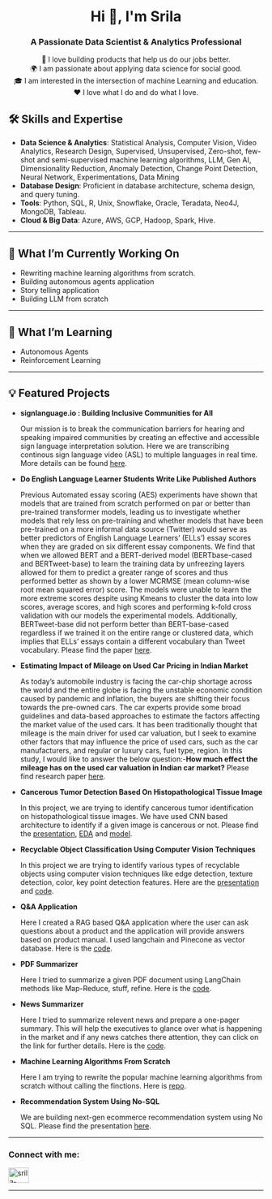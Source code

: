<h1 align="center">Hi 👋, I'm Srila</h1>
<h3 align="center">A Passionate Data Scientist & Analytics Professional</h3>


<p align="center">
  🚀 I love building products that help us do our jobs better.<br>
  🌍 I am passionate about applying data science for social good.<br>
  🎓 I am interested in the intersection of machine Learning and education.<br>
  ❤️ I love what I do and do what I love.
</p>

## 🛠️ Skills and Expertise

- **Data Science & Analytics**: Statistical Analysis, Computer Vision, Video Analytics, Research Design, Supervised, Unsupervised, Zero-shot, few-shot and semi-supervised machine learning algorithms, LLM, Gen AI, Dimensionality Reduction, Anomaly Detection, Change Point Detection, Neural Network, Experimentations, Data Mining
- **Database Design**: Proficient in database architecture, schema design, and query tuning.
- **Tools**: Python, SQL, R, Unix, Snowflake, Oracle, Teradata, Neo4J, MongoDB, Tableau.
- **Cloud & Big Data**: Azure, AWS, GCP, Hadoop, Spark, Hive.

---

## 🧠 What I’m Currently Working On
- Rewriting machine learning algorithms from scratch.
- Building autonomous agents application
- Story telling application
- Building LLM from scratch

---

## 🌱 What I’m Learning
- Autonomous Agents
- Reinforcement Learning

---

## 💡 Featured Projects

- **signlanguage.io : Building Inclusive Communities for All**

  Our mission is to break the communication barriers for hearing and speaking impaired communities by creating an effective and accessible sign language interpretation solution. Here we are transcribing continous sign language video (ASL) to multiple languages in real time. More details can be found [here](https://www.ischool.berkeley.edu/projects/2023/signlanguageio).
  

- **Do English Language Learner Students Write Like Published Authors**

  Previous Automated essay scoring (AES) experiments have shown that models that are trained from scratch performed on par or better than pre-trained transformer models, leading us to investigate whether models that rely less on pre-training and whether models that have been pre-trained on a more informal data source (Twitter) would serve as better predictors of English Language Learners’ (ELLs’) essay scores when they are graded on six different essay components. We find that when we allowed BERT and a BERT-derived model (BERTbase-cased and BERTweet-base) to learn the training data by unfreezing layers allowed for them to predict a greater range of scores and thus performed better as shown by a lower MCRMSE (mean column-wise root mean squared error) score. The models were unable to learn the more extreme scores despite using Kmeans to cluster the data into low scores, average scores, and high scores and performing k-fold cross validation with our models the experimental models. Additionally, BERTweet-base did not perform better than BERT-base-cased regardless if we trained it on the entire range or clustered data, which implies that ELLs’ essays contain a different vocabulary than Tweet vocabulary.
Please find the paper [here](https://github.com/srilamaiti/srilamaiti.github.io/blob/main/assets/Do%20English%20Language%20Learner%20Students%20Write%20Like%20Published%20Authors.pdf).

- **Estimating Impact of Mileage on Used Car Pricing in Indian Market**

  As today’s automobile industry is facing the car-chip shortage across the world and the entire globe is facing the unstable economic condition caused by pandemic and inflation, the buyers are shifting their focus towards the pre-owned cars. The car experts provide some broad guidelines and data-based approaches to estimate the factors affecting the market value of the used cars. It has been traditionally thought that mileage is the main driver for used car valuation, but I seek to examine other factors that may influence the price of used cars, such as the car manufacturers, and regular or luxury cars, fuel type, region. In this study, I would like to answer the below question:-**How much effect the mileage has on the used car valuation in Indian car market?** Please find research paper [here](https://github.com/srilamaiti/srilamaiti.github.io/blob/main/assets/Estimating%20Impact%20of%20Mileage%20on%20Used%20Car%20Pricing%20in%20Indian%20Market.pdf).

- **Cancerous Tumor Detection Based On Histopathological Tissue Image**

  In this project, we are trying to identify cancerous tumor identification on histopathological tissue images. We have used CNN based architecture to identify if a given image is cancerous or not. Please find the [presentation](https://github.com/srilamaiti/srilamaiti.github.io/blob/main/assets/Cancerous%20Tumor%20Detection%20Based%20On%20Histopathological%20Tissue%20Image.pdf), [EDA](https://github.com/srilamaiti/srilamaiti.github.io/blob/main/cancerous_tumor_detection_based_on_histopathological_tissue_image/w207_cancer_detection_eda.ipynb) and [model](https://github.com/srilamaiti/srilamaiti.github.io/blob/main/cancerous_tumor_detection_based_on_histopathological_tissue_image/Final_ResNet_Model.ipynb).

- **Recyclable Object Classification Using Computer Vision Techniques**

  In this project we are trying to identify various types of recyclable objects using computer vision techniques like edge detection, texture detection, color, key point detection features. Here are the [presentation](https://github.com/srilamaiti/srilamaiti.github.io/blob/main/recyclable_object_classification_computer_vision/recyclable_object_classification_computer_vision_presentattion.pdf) and [code](https://github.com/srilamaiti/srilamaiti.github.io/blob/main/recyclable_object_classification_computer_vision/recyclable_object_classification_computer_vision.pdf).
  
- **Q&A Application**

  Here I created a RAG based Q&A application where the user can ask questions about a product and the application will provide answers based on product manual. I used langchain and Pinecone as vector database. Here is the [code](https://github.com/srilamaiti/srilamaiti.github.io/blob/main/rag_q_%26_a/RAG_Q_%26_A.ipynb).
  
- **PDF Summarizer**

  Here I tried to summarize a given PDF document using LangChain methods like Map-Reduce, stuff, refine. Here is the [code](https://github.com/srilamaiti/srilamaiti.github.io/blob/main/pdf_summarizer/llm_langchain_read_from_pdf_and_summarize.ipynb).

- **News Summarizer**

  Here I tried to summarize relevent news and prepare a one-pager summary. This will help the executives to glance over what is happening in the market and if any news catches there attention, they can click on the link for further details. Here is the [code](https://github.com/srilamaiti/srilamaiti.github.io/blob/main/news_summarizer/news_summarizer.ipynb).

- **Machine Learning Algorithms From Scratch**

  Here I am trying to rewrite the popular machine learning algorithms from scratch without calling the finctions. Here is [repo](https://github.com/srilamaiti/srilamaiti.github.io/tree/main/ml_algo_from_scratch).
  
- **Recommendation System Using No-SQL**

  We are building next-gen ecommerce recommendation system using No SQL. Please find the presentation [here](https://github.com/srilamaiti/srilamaiti.github.io/blob/main/assets/Next%20Gen%20e-Commerce%20with%20No-SQL.pdf).

---

<h3 align="left">Connect with me:</h3>
<p align="left">
<a href="https://linkedin.com/in/srila-maiti/" target="blank"><img align="center" src="https://raw.githubusercontent.com/rahuldkjain/github-profile-readme-generator/master/src/images/icons/Social/linked-in-alt.svg" alt="srila-maiti/" height="30" width="40" /></a>
</p>

---

